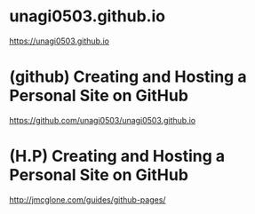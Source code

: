 # unagi0503.github.io
https://unagi0503.github.io

# (github) Creating and Hosting a Personal Site on GitHub
https://github.com/unagi0503/unagi0503.github.io

# (H.P) Creating and Hosting a Personal Site on GitHub
http://jmcglone.com/guides/github-pages/
